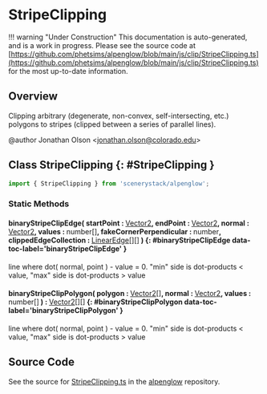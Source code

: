 # StripeClipping

!!! warning "Under Construction"
    This documentation is auto-generated, and is a work in progress. Please see the source code at
    [https://github.com/phetsims/alpenglow/blob/main/js/clip/StripeClipping.ts](https://github.com/phetsims/alpenglow/blob/main/js/clip/StripeClipping.ts) for the most up-to-date information.

## Overview

Clipping arbitrary (degenerate, non-convex, self-intersecting, etc.) polygons to stripes (clipped between a series
of parallel lines).

@author Jonathan Olson &lt;jonathan.olson@colorado.edu&gt;

## Class StripeClipping {: #StripeClipping }


```js
import { StripeClipping } from 'scenerystack/alpenglow';
```
### Static Methods

#### binaryStripeClipEdge( startPoint : <span style="font-weight: 400;">[Vector2](../dot/Vector2.md)</span>, endPoint : <span style="font-weight: 400;">[Vector2](../dot/Vector2.md)</span>, normal : <span style="font-weight: 400;">[Vector2](../dot/Vector2.md)</span>, values : <span style="font-weight: 400;"><span style="color: hsla(calc(var(--md-hue) + 180deg),80%,40%,1);">number</span>[]</span>, fakeCornerPerpendicular : <span style="font-weight: 400;"><span style="color: hsla(calc(var(--md-hue) + 180deg),80%,40%,1);">number</span></span>, clippedEdgeCollection : <span style="font-weight: 400;">[LinearEdge](../alpenglow/LinearEdge.md)[][]</span> ) {: #binaryStripeClipEdge data-toc-label='binaryStripeClipEdge' }

line where dot( normal, point ) - value = 0. "min" side is dot-products &lt; value, "max" side is dot-products &gt; value

#### binaryStripeClipPolygon( polygon : <span style="font-weight: 400;">[Vector2](../dot/Vector2.md)[]</span>, normal : <span style="font-weight: 400;">[Vector2](../dot/Vector2.md)</span>, values : <span style="font-weight: 400;"><span style="color: hsla(calc(var(--md-hue) + 180deg),80%,40%,1);">number</span>[]</span> ) : <span style="font-weight: 400;">[Vector2](../dot/Vector2.md)[][]</span> {: #binaryStripeClipPolygon data-toc-label='binaryStripeClipPolygon' }

line where dot( normal, point ) - value = 0. "min" side is dot-products &lt; value, "max" side is dot-products &gt; value



## Source Code

See the source for [StripeClipping.ts](https://github.com/phetsims/alpenglow/blob/main/js/clip/StripeClipping.ts) in the [alpenglow](https://github.com/phetsims/alpenglow) repository.
